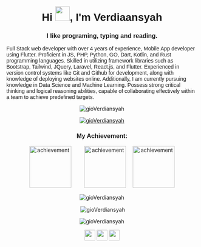 <h1 align="center" style="font-family: helvetica; font-weight:900;">Hi <img src="https://media.giphy.com/media/hvRJCLFzcasrR4ia7z/giphy.gif" width="38" />, I'm Verdiaansyah </h1>
<h3 align="center" style="font-family: helvetica;">I like programing, typing and reading.</h3>
<p style="font-family:'Gill Sans', 'Gill Sans MT', Calibri, 'Trebuchet MS', sans-serif;">
    Full Stack web developer with over 4 years of experience, Mobile App developer using Flutter. Proficient in JS, PHP, Python, GO, Dart, Kotlin, and Rust programming languages. Skilled in utilizing framework libraries such as Bootstrap, Tailwind, JQuery, Laravel, React.js, and Flutter. Experienced in version control systems like Git and Github for development, along with knowledge of deploying websites online. Additionally, I am currently pursuing knowledge in Data Science and Machine Learning. Possess strong critical thinking and logical reasoning abilities, capable of collaborating effectively within a team to achieve predefined targets.
</p>
<p align="center"> <img src="https://komarev.com/ghpvc/?username=gioVerdiansyah&label=Profile%20views&color=FF79C6&style=flat" alt="gioVerdiansyah" /> </p>

<p align="center">
    <a href="https://github.com/ryo-ma/github-profile-trophy"><img src="https://github-profile-trophy.vercel.app/?username=gioVerdiansyah&theme=dracula" alt="gioVerdiansyah" /></a>
</p>

<h3 align="center" style="font-family: helvetica;">My Achievement:</h3>
<p align="center">
    <a href="https://github.com/gioVerdiansyah?tab=achievements&achievement=pull-shark"><img src="https://github.githubassets.com/images/modules/profile/achievements/pull-shark-default.png" alt="achievement" style="width:110px;margin-right: 15px;"></a>
    <a href="https://github.com/gioVerdiansyah?tab=achievements&achievement=yolo"><img src="https://github.githubassets.com/images/modules/profile/achievements/yolo-default.png" alt="achievement" style="width:110px;margin-left:15px;"></a>
    <a href="https://github.com/gioVerdiansyah?tab=achievements&achievement=quickdraw"><img src="https://github.githubassets.com/images/modules/profile/achievements/quickdraw-default.png" alt="achievement" style="width:110px;margin-left:15px;"></a>
</p>

<p align="center" align="center"><img src="https://github-readme-stats.vercel.app/api/top-langs?username=gioVerdiansyah&show_icons=true&theme=dracula&locale=en&layout=compact" alt="gioVerdiansyah" /></p>

<p align="center">&nbsp;<img align="center" src="https://github-readme-stats.vercel.app/api?username=gioVerdiansyah&show_icons=true&theme=dracula&locale=en" alt="gioVerdiansyah" /></p>

<p align="center"><img src="https://github-readme-streak-stats.herokuapp.com/?user=gioVerdiansyah&theme=github-dark-blue" alt="gioVerdiansyah" /></p>
<p align="center">
    <a href="http://www.linkedin.com/in/sofyan-gio-verdiansyah"><img src="https://emojis.slackmojis.com/emojis/images/1643514111/711/linkedin.png?1643514111" width="28" /></a>
    <a href="https://t.me/gioVerdiansyah"><img src="https://emojis.slackmojis.com/emojis/images/1643514489/4724/telegram.png?1643514489" width="28" /></a>
    <a href="https://www.instagram.com/_verdiansyah"><img src="https://emojis.slackmojis.com/emojis/images/1643514104/632/instagram.png?1643514104" width="28" /></a>
</p>
</body>
